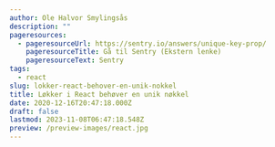 ```yaml
---
author: Ole Halvor Smylingsås
description: ""
pageresources:
  - pageresourceUrl: https://sentry.io/answers/unique-key-prop/
    pageresourceTitle: Gå til Sentry (Ekstern lenke)
    pageresourceText: Sentry
tags:
  - react
slug: lokker-react-behover-en-unik-nokkel
title: Løkker i React behøver en unik nøkkel
date: 2020-12-16T20:47:18.000Z
draft: false
lastmod: 2023-11-08T06:47:18.548Z
preview: /preview-images/react.jpg
---
```


<!--more-->
